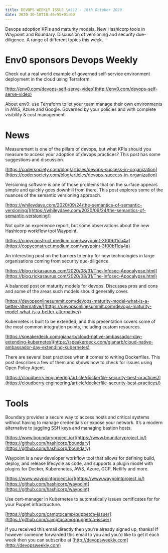 ```yaml
---
title: DEVOPS WEEKLY ISSUE \#512 - 18th October 2020 
date: 2020-10-18T10:46:55+01:00
---
```


Devops adoption KPIs and maturity models. New Hashicorp tools in Waypoint and Boundary. Discussion of versioning and security due-diligence. A range of different topics this week.


Env0 sponsors Devops Weekly
============================

Check out a real world example of governed self-service environment deployment in the cloud using Terraform.

[http://env0.com/devops-self-serve-video](http://env0.com/devops-self-serve-video)

About env0: use Terraform to let your team manage their own environments in AWS, Azure and Google. Governed by your policies and with complete visibility & cost management.


News
====

Measurement is one of the pillars of devops, but what KPIs should you measure to access your adoption of devops practices? This post has some suggestions and discussion.

[https://codersociety.com/blog/articles/devops-success-in-organization](https://codersociety.com/blog/articles/devops-success-in-organization)


Versioning software is one of those problems that on the surface appears simple and quickly goes downhill from there. This post explores some of the nuances of the semantic versioning approach.

[https://whileydave.com/2020/09/24/the-semantics-of-semantic-versioning/](https://whileydave.com/2020/09/24/the-semantics-of-semantic-versioning/)


Not quite an experience report, but some observations about the new Hashicorp workflow tool Waypoint.

[https://copyconstruct.medium.com/waypoint-3f00b11da4a](https://copyconstruct.medium.com/waypoint-3f00b11da4a)


An interesting post on the barriers to entry for new technologies in large organisations coming from security due-diligence.

[https://blog.rickasaurus.com/2020/08/31/The-Infosec-Apocalypse.html](https://blog.rickasaurus.com/2020/08/31/The-Infosec-Apocalypse.html)


A balanced post on maturity models for devops. Discusses pros and cons and some of the areas such models should generally cover.

[https://devopsonlinesummit.com/devops-maturity-model-what-is-a-better-alternative/](https://devopsonlinesummit.com/devops-maturity-model-what-is-a-better-alternative/)


Kubernetes is built to be extended, and this presentation covers some of the most common integration points, including custom resources.

[https://speakerdeck.com/gianarb/cloud-native-ambassador-day-extending-kubernetes](https://speakerdeck.com/gianarb/cloud-native-ambassador-day-extending-kubernetes)


There are several best practices when it comes to writing Dockerfiles. This post describes a few of them and shows how to check for issues using Open Policy Agent.

[https://cloudberry.engineering/article/dockerfile-security-best-practices/](https://cloudberry.engineering/article/dockerfile-security-best-practices/)


Tools
=====

Boundary provides a secure way to access hosts and critical systems without having to manage credentials or expose your network. It’s a modern alternative to juggling SSH keys and managing bastion hosts.

[https://www.boundaryproject.io/](https://www.boundaryproject.io/)
[https://github.com/hashicorp/boundary](https://github.com/hashicorp/boundary)


Waypoint is a new developer workflow tool that allows for defining build, deploy, and release lifecycle as code, and supports a plugin model with plugins for Docker, Kuberenetes, AWS, Azure, GCP, Netlify and more.

[https://www.waypointproject.io/](https://www.waypointproject.io/)
[https://github.com/hashicorp/waypoint](https://github.com/hashicorp/waypoint)


Use cert-manager in Kubernetes to automatically issues certificates for for your Puppet infrastructure.

[https://github.com/camptocamp/puppetca-issuer](https://github.com/camptocamp/puppetca-issuer)


If you received this email directly then you're already signed up, thanks! If however someone forwarded this email to you and you'd like to get it each week then you can subscribe at [http://devopsweekly.com](http://devopsweekly.com)

